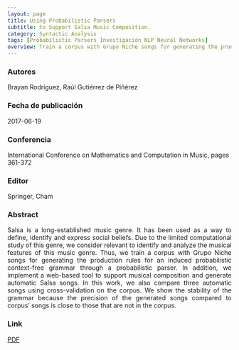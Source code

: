 ```yaml
---
layout: page
title: Using Probabilistic Parsers
subtitle: to Support Salsa Music Composition.
category: Syntactic Analysis
tags: [Probabilistic Parsers Investigación NLP Neural Networks]
overview: Train a corpus with Grupo Niche songs for generating the production rules for an induced probabilistic context-free grammar through a probabilistic parser.
---
```


### Autores
Brayan Rodríguez, Raúl Gutiérrez de Piñérez

### Fecha de publicación
2017-06-19

### Conferencia
International Conference on Mathematics and Computation in Music, pages 361-372

### Editor
Springer, Cham

### Abstract
<p style='text-align: justify;'>
Salsa is a long-established music genre. It has been used as a way to define, identify and express social beliefs. Due to the limited computational study of this genre, we consider relevant to identify and analyze the musical features of this music genre. Thus, we train a corpus with Grupo Niche songs for generating the production rules for an induced probabilistic context-free grammar through a probabilistic parser. In addition, we implement a web-based tool to support musical composition and generate automatic Salsa songs. In this work, we also compare three automatic songs using cross-validation on the corpus. We show the stability of the grammar because the precision of the generated songs compared to corpus’ songs is close to those that are not in the corpus.
</p>

### Link
[PDF](https://link.springer.com/chapter/10.1007/978-3-319-71827-9_28)
